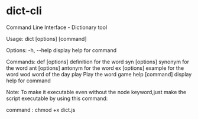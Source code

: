 # dict-cli
Command Line Interface - Dictionary tool

Usage: dict [options] [command]

Options:
  -h, --help      display help for command

Commands:
  def [options]   definition for the word
  syn [options]   synonym for the word
  ant [options]   antonym for the word
  ex [options]    example for the word
  wod             word of the day
  play            Play the word game
  help [command]  display help for command
  
  
  Note: To make it executable even without the node keyword,just make the script executable by using this command: 
  
  command : chmod +x dict.js
  
 
